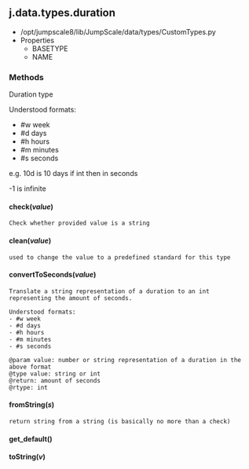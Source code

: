<!-- toc -->
## j.data.types.duration

- /opt/jumpscale8/lib/JumpScale/data/types/CustomTypes.py
- Properties
    - BASETYPE
    - NAME

### Methods

Duration type

Understood formats:
- #w week
- #d days
- #h hours
- #m minutes
- #s seconds

e.g. 10d is 10 days
if int then in seconds

-1 is infinite

#### check(*value*) 

```
Check whether provided value is a string

```

#### clean(*value*) 

```
used to change the value to a predefined standard for this type

```

#### convertToSeconds(*value*) 

```
Translate a string representation of a duration to an int
representing the amount of seconds.

Understood formats:
- #w week
- #d days
- #h hours
- #m minutes
- #s seconds

@param value: number or string representation of a duration in the above format
@type value: string or int
@return: amount of seconds
@rtype: int

```

#### fromString(*s*) 

```
return string from a string (is basically no more than a check)

```

#### get_default() 

#### toString(*v*) 


